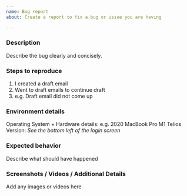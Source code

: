 ```yaml
---
name: Bug report
about: Create a report to fix a bug or issue you are having

---
```


### Description

Describe the bug clearly and concisely. 


### Steps to reproduce

1. I created a draft email
2. Went to draft emails to continue draft
3. e.g. Draft email did not come up

### Environment details

Operating System + Hardware details: e.g. 2020 MacBook Pro M1
Telios Version: _See the bottom left of the login screen_


### Expected behavior

Describe what should have happened

### Screenshots / Videos / Additional Details

Add any images or videos here
